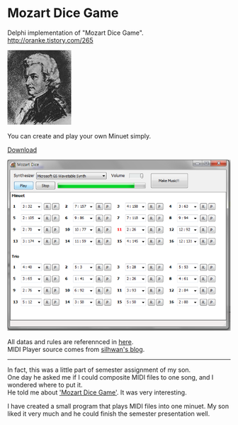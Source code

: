 # Mozart Dice Game

Delphi implementation of "Mozart Dice Game".  
http://oranke.tistory.com/265

![Mozart](./Image/mozart.jpg)


You can create and play your own Minuet simply.  

[Download](http://oranke.github.io/Misc/Mozart.zip)  

![Mozart](./Image/sshot_01.png)


All datas and rules are referennced in [here](http://sunsite.univie.ac.at/Mozart/dice/).  
MIDI Player source comes from [silhwan's blog](http://blog.naver.com/silhwan5125/100181331126).


---

In fact, this was a little part of semester assignment of my son.  
One day he asked me if I could composite MIDI files to one song, and I wondered where to put it.  
He told me about ['Mozart Dice Game'](http://sunsite.univie.ac.at/Mozart/dice/). It was very interesting.

I have created a small program that plays MIDI files into one minuet. My son liked it very much and he could finish the semester presentation well.
